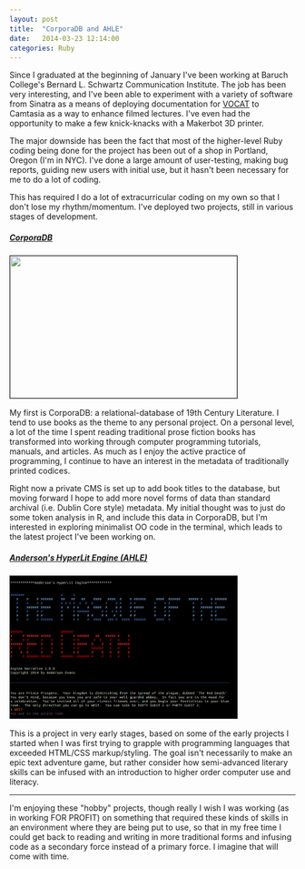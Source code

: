 ```yaml
---
layout: post
title:  "CorporaDB and AHLE"
date:   2014-03-23 12:14:00
categories: Ruby
---
```


Since I graduated at the beginning of January I've been working at Baruch College's Bernard L. Schwartz Communication Institute.  The job has been very interesting, and I've been able to experiment with a variety of software from Sinatra as a means of deploying documentation for [VOCAT][vocat] to Camtasia as a way to enhance filmed lectures.  I've even had the opportunity to make a few knick-knacks with a Makerbot 3D printer.

The major downside has been the fact that most of the higher-level Ruby coding being done for the project has been out of a shop in Portland, Oregon (I'm in NYC).  I've done a large amount of user-testing, making bug reports, guiding new users with initial use, but it hasn't been necessary for me to do a lot of coding.

This has required I do a lot of extracurricular coding on my own so that I don't lose my rhythm/momentum.  I've deployed two projects, still in various stages of development.

##### [CorporaDB][corporadb]

[<img src="{{ site.url }}/assets/corpora.png" border=1 height=250 width=400>][corporadb]

My first is CorporaDB: a relational-database of 19th Century Literature.  I tend to use books as the theme to any personal project.  On a personal level, a lot of the time I spent reading traditional prose fiction books has transformed into working through computer programming tutorials, manuals, and articles.  As much as I enjoy the active practice of programming, I continue to have an interest in the metadata of traditionally printed codices.

Right now a private CMS is set up to add book titles to the database, but moving forward I hope to add more novel forms of data than standard archival (i.e. Dublin Core style) metadata.  My initial thought was to just do some token analysis in R, and include this data in CorporaDB, but I'm interested in exploring minimalist OO code in the terminal, which leads to the latest project I've been working on.

##### [Anderson's HyperLit Engine (AHLE)][ahle]

[<img src="https://raw.githubusercontent.com/EliCash82/ahle/master/ahle.png" border=1 height=250 width=400>][ahle]

This is a project in very early stages, based on some of the early projects I started when I was first trying to grapple with programming languages that exceeded HTML/CSS markup/styling.  The goal isn't necessarily to make an epic text adventure game, but rather consider how semi-advanced literary skills can be infused with an introduction to higher order computer use and literacy.

------

I'm enjoying these "hobby" projects, though really I wish I was working (as in working FOR PROFIT) on something that required these kinds of skills in an environment where they are being put to use, so that in my free time I could get back to reading and writing in more traditional forms and infusing code as a secondary force instead of a primary force.  I imagine that will come with time.


[ahle]:http://github.com/EliCash82/ahle
[corporadb]:http://corporadb.heroku.com
[vocat]:http://vocat.io/
